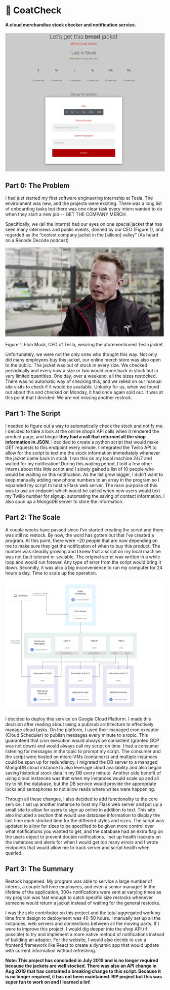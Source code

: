 # 👕 CoatCheck

#### A cloud merchandise stock checker and notification service. 

![Screenshot](img/ss.png)

## Part 0: The Problem
I had just started my first software engineering internship at Tesla. The environment was new, and the projects were exciting. There was a long list of onboarding tasks but there was one clear task every intern wanted to do when they start a new job -- GET THE COMPANY MERCH. 

Specifically, we (all the interns) had our eyes on one special jacket that has seen many interviews and public events, donned by our CEO (Figure 1), and regarded as the “coolest company jacket in the [silicon] valley” (As heard on a Recode Decode podcast)


![Elon Musk in the Jacket](img/em.png)

Figure 1: Elon Musk, CEO of Tesla, wearing the aforementioned Tesla jacket

Unfortunately, we were not the only ones who thought this way. Not only did many employees buy this jacket, our online merch store was also open to the public. The jacket was out of stock in every size. We checked periodically and every now a size or two would come back in stock but in very limited quantities. One day, over a weekend, all the sizes restocked. There was no automatic way of checking this, and we relied on our manual site visits to check if it would be available. Unlucky for us, when we found out about this and checked on Monday, it had once again sold out. It was at this point that I decided: We are not missing another restock.

## Part 1: The Script
I needed to figure out a way to automatically check the stock and notify me. I decided to take a look at the online shop’s API calls when it rendered the product page, and bingo: __they had a call that returned all the shop information in JSON__. I decided to create a python script that would make GET requests to this endpoint every minute. I integrated the Twilio API to allow for the script to text me the stock information immediately whenever the jacket came back in stock. I ran this on my local machine 24/7 and waited for my notification! During this waiting period, I told a few other interns about this little script and I slowly gained a list of 10 people who would be waiting on this notification. As the list grew bigger, I didn’t want to keep manually adding new phone numbers to an array in the program so I expanded my script to host a Flask web server. The main purpose of this was to use an endpoint which would be called when new users would text my Twilio number for signup, automating the saving of contact information. I also spun up a MongoDB server to store the information. 

## Part 2: The Scale 
A couple weeks have passed since I’ve started creating the script and there was still no restock. By now, the word has gotten out that I’ve created a program. At this point, there were ~20 people that are now depending on me to make sure they get the notification of when to buy this product. The number was steadily growing and I knew that a script on my local machine was not fault tolerant or scalable. The original script was written in a while loop and would run forever. Any type of error from the script would bring it down. Secondly, it was also a big inconvenience to run my computer for 24 hours a day. Time to scale up the operation. 

![Cloud Scheduler](img/cloud_schedule.png)

I decided to deploy this service on Google Cloud Platform. I made this decision after reading about using a pub/sub architecture to effectively manage cloud tasks. On the platform, I used their managed cron executor (Cloud Scheduler) to publish messages every minute to a topic. This guaranteed that cron execution would always be consistent (granted GCP was not down) and would always call my script on time. I had a consumer listening for messages in the topic to prompt my script. The consumer and the script were hosted on micro-VMs (containers) and multiple instances could be spun up for redundancy. I migrated the DB server to a managed MongoDB cloud instance to also leverage cloud availability and also began saving historical stock data in my DB every minute. Another side benefit of using cloud instances was that when my instances would scale up and all try to hit the database, but the DB service would provide the appropriate locks and semaphores to not allow reads where writes were happening. 

Through all these changes, I also decided to add functionality to the core service. I set up another instance to host my Flask web server and put up a small site to allow for users to sign up online in addition to text. This site also included a section that would use database information to display the last time each stocked time for the different styles and sizes. The script was updated to allow for sizes to be specified to be given more control over what notifications you wanted to get, and the database had an extra flag on the users object to prevent double notifications. I set up health trackers on the instances and alerts for when I would get too many errors and I wrote endpoints that would allow me to track server and script health when queried.

## Part 3: The Summary
Restock happened. My program was able to service a large number of interns, a couple full time employees, and even a senior manager! In the lifetime of the application, 300+ notifications were sent at varying times as my program was fast enough to catch specific size restocks whenever someone would return a jacket instead of waiting for the general restocks. 

I was the sole contributor on this project and the total aggregated working time from design to deployment was 40-50 hours. I manually set up all the instances, web servers and connections between all the moving parts. If I were to improve this project, I would dig deeper into the shop API (if possible) to try and implement a more native method of notifications instead of building an adapter. For the website, I would also decide to use a frontend framework like React to create a dynamic app that would update with current information without refreshing.

**Note: This project has concluded in July 2019 and is no longer required because the jackets are well stocked. There was also an API change in Aug 2019 that has contained a breaking change to this script. Because it is no longer required, it has not been maintained. RIP project but this was super fun to work on and I learned a lot!**
